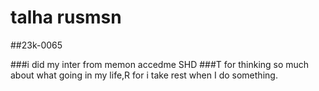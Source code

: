 # talha rusmsn 
##23k-0065

###i did my inter from memon accedme SHD
###T for thinking so much about what going in my life,R for i take rest when I do something.

